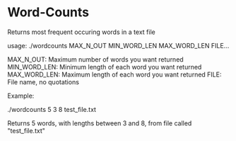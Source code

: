 # Word-Counts
Returns most frequent occuring words in a text file


usage: ./wordcounts MAX_N_OUT MIN_WORD_LEN MAX_WORD_LEN FILE...

MAX_N_OUT: Maximum number of words you want returned
MIN_WORD_LEN: Minimum length of each word you want returned
MAX_WORD_LEN: Maximum length of each word you want returned
FILE: File name, no quotations

Example:

./wordcounts 5 3 8 test_file.txt


Returns 5 words, with lengths between 3 and 8, from file called "test_file.txt"
